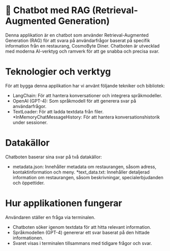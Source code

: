 # 🤖 Chatbot med RAG (Retrieval-Augmented Generation)
Denna applikation är en chatbot som använder Retrieval-Augmented Generation (RAG) för att svara på användarfrågor baserat på specifik information från en restaurang, CosmoByte Diner. Chatboten är utvecklad med moderna AI-verktyg och ramverk för att ge snabba och precisa svar.

# Teknologier och verktyg
För att bygga denna applikation har vi använt följande tekniker och bibliotek:

* LangChain: För att hantera konversationer och integrera språkmodeller.
* OpenAI (GPT-4): Som språkmodell för att generera svar på användarfrågor.
* TextLoader: För att ladda textdata från filer.
*InMemoryChatMessageHistory: För att hantera konversationshistorik under sessioner.

# Datakällor
Chatboten baserar sina svar på två datakällor:

* metadata.json: Innehåller metadata om restaurangen, såsom adress, kontaktinformation och meny.
*text_data.txt: Innehåller detaljerad information om restaurangen, såsom beskrivningar, specialerbjudanden och öppettider.

# Hur applikationen fungerar
Användaren ställer en fråga via terminalen.

* Chatboten söker igenom textdata för att hitta relevant information.
* Språkmodellen (GPT-4) genererar ett svar baserat på den hittade informationen.
* Svaret visas i terminalen tillsammans med tidigare frågor och svar.
